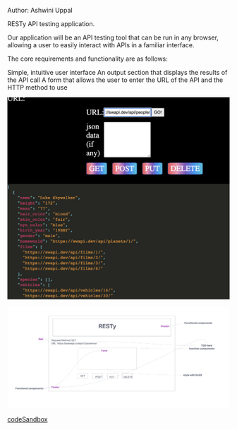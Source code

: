 Author:  Ashwini Uppal


RESTy API testing application.

Our application will be an API testing tool that can be run in any browser, allowing a user to easily interact with APIs in a familiar interface.

The core requirements and functionality are as follows:

Simple, intuitive user interface
An output section that displays the results of the API call
A form that allows the user to enter the URL of the API and the HTTP method to use

![RESTy](./src/assets/lab28.png)

![UML](./src/assets/UML.png)


[codeSandbox](https://codesandbox.io/p/github/ashuppal/resty/state?workspaceId=298292ae-8d28-427b-b58b-990beefc264a&file=%2FREADME.md&selection=%5B%7B%22endColumn%22%3A1%2C%22endLineNumber%22%3A11%2C%22startColumn%22%3A1%2C%22startLineNumber%22%3A11%7D%5D)